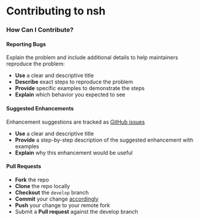 # Contributing to nsh

### How Can I Contribute?

#### Reporting Bugs
Explain the problem and include additional details to help maintainers reproduce the problem:
* **Use** a clear and descriptive title
* **Describe** exact steps to reproduce the problem
* **Provide** specific examples to demonstrate the steps
* **Explain** which behavior you expected to see

#### Suggested Enhancements
Enhancement suggestions are tracked as [GitHub issues](https://guides.github.com/features/issues/)
* **Use** a clear and descriptive title
* **Provide** a step-by-step description of the suggested enhancement with examples
* **Explain** why this enhancement would be useful

#### Pull Requests
* **Fork** the repo
* **Clone** the repo locally
* **Checkout** the `develop` branch
* **Commit** your change [accordingly](https://github.com/torvalds/subsurface-for-dirk/blob/master/README#L92)
* **Push** your change to your remote fork
* Submit a **Pull request** against the develop branch
